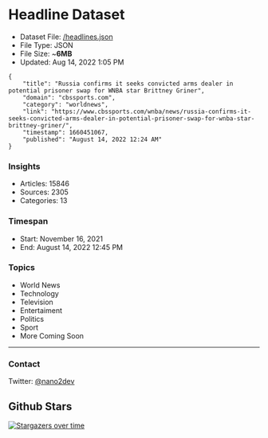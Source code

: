 # Headline Dataset

- Dataset File: [/headlines.json](https://raw.githubusercontent.com/fwd/news/master/headlines.json) 
- File Type: JSON
- File Size: ~**6MB**
- Updated: Aug 14, 2022 1:05 PM

```
{
    "title": "Russia confirms it seeks convicted arms dealer in potential prisoner swap for WNBA star Brittney Griner",
    "domain": "cbssports.com",
    "category": "worldnews",
    "link": "https://www.cbssports.com/wnba/news/russia-confirms-it-seeks-convicted-arms-dealer-in-potential-prisoner-swap-for-wnba-star-brittney-griner/",
    "timestamp": 1660451067,
    "published": "August 14, 2022 12:24 AM"
}
```

### Insights

- Articles: 15846
- Sources: 2305
- Categories: 13

### Timespan

- Start: November 16, 2021
- End: August 14, 2022 12:45 PM

### Topics

- World News
- Technology
- Television
- Entertaiment
- Politics
- Sport
- More Coming Soon

---

### Contact 

Twitter: [@nano2dev](https://twitter.com/nano2dev)

## Github Stars

[![Stargazers over time](https://starchart.cc/fwd/news.svg)](https://starchart.cc/fwd/news)
	